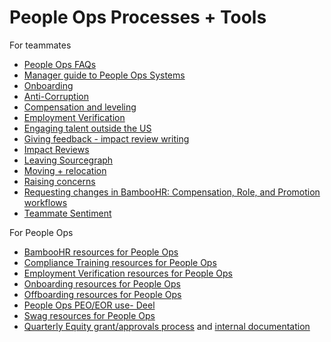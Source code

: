 # People Ops Processes + Tools

For teammates

- [People Ops FAQs](../tools/people-ops-faqs.md)
- [Manager guide to People Ops Systems](../tools/manager-guide.md)
- [Onboarding](onboarding.md)
- [Anti-Corruption](anti-corruption.md)
- [Compensation and leveling](compensation-and-leveling/index.md)
- [Employment Verification](employment_verification.md)
- [Engaging talent outside the US](how-we-engage-talent-outside-the-us/index.md)
- [Giving feedback - impact review writing](giving-feedback.md)
- [Impact Reviews](teammate-sentiment/impact-reviews/index.md)
- [Leaving Sourcegraph](leaving.md)
- [Moving + relocation](moving.md)
- [Raising concerns](../../../../company-info-and-process/communication/code_of_conduct.md#raising-concerns)
- [Requesting changes in BambooHR: Compensation, Role, and Promotion workflows](compensation-and-leveling/compensation-role-changes.md)
- [Teammate Sentiment](teammate-sentiment/index.md)

For People Ops

- [BambooHR resources for People Ops](../tools/bamboohr.md)
- [Compliance Training resources for People Ops](../tools/internal-compliance.md)
- [Employment Verification resources for People Ops](../tools/internal-employment-verification.md)
- [Onboarding resources for People Ops](../tools/internal-onboarding.md)
- [Offboarding resources for People Ops](../tools/internal-offboarding.md)
- [People Ops PEO/EOR use- Deel](../tools/peo.md)
- [Swag resources for People Ops](../tools/internal-swag.md)
- [Quarterly Equity grant/approvals process](compensation-and-leveling/equity-internal.md#board-approval-process) and [internal documentation](https://docs.google.com/document/d/1W_rpuSFhem1Mf1uoKDt-HrUBU-fhdEkGssWqx4qIIQw/edit#heading=h.r7q2r0unofbt)
